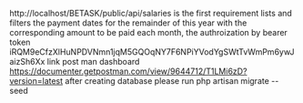 http://localhost/BETASK/public/api/salaries 
is the first requirement lists and filters the payment dates for the
remainder of this year with the corresponding amount to be paid each month,
the authroization by bearer token 
iRQM9eCfzXlHuNPDVNmn1jqM5GQOqNY7F6NPiYVodYgSWtTvWmPm6ywJaizSh6Xx
link post man dashboard 
https://documenter.getpostman.com/view/9644712/T1LMi6zD?version=latest
after creating database please run 
php artisan migrate  --seed 

